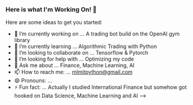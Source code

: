 ### Here is what I'm Working On! 👋



Here are some ideas to get you started:

- 🔭 I’m currently working on ... A trading bot build on the OpenAI gym library
- 🌱 I’m currently learning ... Algorithmic Trading with Python
- 👯 I’m looking to collaborate on ... Tensorflow & Pytorch
- 🤔 I’m looking for help with ... Optimizing my code
- 💬 Ask me about ... Finance, Machine Learning, AI
- 📫 How to reach me: ... mlmitpython@gmail.com 
- 😄 Pronouns: ...
- ⚡ Fun fact: ... Actually I studied International Finance but somehow got hooked on Data Science, Machine Learning and AI
-->
